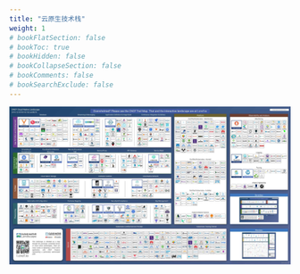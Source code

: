```yaml
---
title: "云原生技术栈"
weight: 1
# bookFlatSection: false
# bookToc: true
# bookHidden: false
# bookCollapseSection: false
# bookComments: false
# bookSearchExclude: false
---
```


![云原生技术栈](/img/cloud/cloud-tech-stack.jpg)